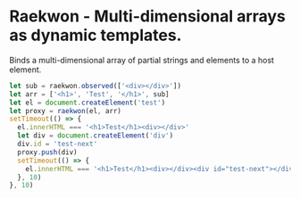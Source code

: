 # Raekwon - Multi-dimensional arrays as dynamic templates.

Binds a multi-dimensional array of partial strings and
elements to a host element.

```javascript
let sub = raekwon.observed(['<div></div>'])
let arr = ['<h1>', 'Test', '</h1>', sub]
let el = document.createElement('test')
let proxy = raekwon(el, arr)
setTimeout(() => {
  el.innerHTML === '<h1>Test</h1><div></div>'
  let div = document.createElement('div')
  div.id = 'test-next'
  proxy.push(div)
  setTimeout(() => {
    el.innerHTML === '<h1>Test</h1><div></div><div id="test-next"></div>'
  }, 10)
}, 10)
```
